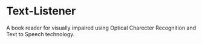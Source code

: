# Text-Listener
A book reader for visually impaired using Optical Charecter Recognition and Text to Speech technology.
